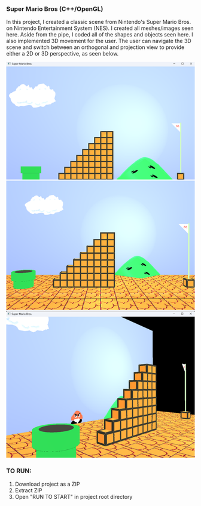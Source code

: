 ### Super Mario Bros (C++/OpenGL)
In this project, I created a classic scene from Nintendo's Super Mario Bros. on Nintendo Entertainment System (NES). I created all meshes/images seen here. Aside from the pipe, I coded all of the shapes and objects seen here. I also implemented 3D movement for the user. The user can navigate the 3D scene and switch between an orthogonal and projection view to provide either a 2D or 3D perspective, as seen below.

![Super Mario Bros](images/mario3.png)
![Super Mario Bros](images/mario1.png)
![Super Mario Bros](images/mario2.png)

### TO RUN:
1.	Download project as a ZIP
2.	Extract ZIP
3.	Open "RUN TO START" in project root directory
